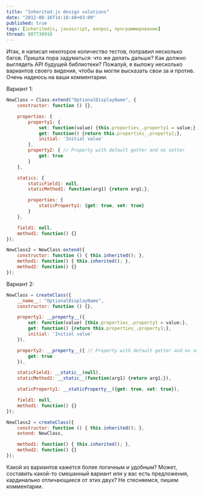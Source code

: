 ```yaml
---
title: "Inherited.js design solutions"
date: "2012-08-16T14:18:48+03:00"
published: true
tags: [inheritedjs, javascript, вопрос, программирование]
thread: 807730910
---
```


Итак, я написал некоторое количество тестов, поправил несколько багов. Пришла пора задуматься: что же делать дальше?
Как должно выглядеть API будущей библиотеки? Пожалуй, я выложу несколько вариантов своего видения, чтобы вы могли
высказать свои за и против. Очень надеюсь на ваши комментарии.

Вариант 1:

~~~~~javascript
NewClass = Class.extend("OptionalDisplayName", {
    constructor: function () {},

    properties: {
        property1: {
            set: function(value) {this.properties_.property1 = value;},
            get: function() {return this.properties_.property1;},
            initial: 'Initial value'
        },
        property2: { // Property with default getter and no setter
            get: true
        }
    },

    statics: {
        staticField1: null,
        staticMethod1: function(arg1) {return arg1;},

        properties: {
            staticProperty1: {get: true, set: true}
        }
    },

    field1: null,
    method1: function() {}
});

NewClass2 = NewClass.extend({
    constructor: function () { this.inherited(); },
    method1: function() { this.inherited(); },
    method2: function() {}
});
~~~~~

Вариант 2:

~~~~~javascript
NewClass = createClass({
    __name__: "OptionalDisplayName",
    constructor: function () {},

    property1: __property__({
        set: function(value) {this.properties_.property1 = value;},
        get: function() {return this.properties_.property1;},
        initial: 'Initial value'
    }),

    property2: __property__({ // Property with default getter and no setter
        get: true
    }),

    staticField1: __static__(null),
    staticMethod1: __static__(function(arg1) {return arg1;}),

    staticProperty1: __staticProperty__({get: true, set: true}),

    field1: null,
    method1: function() {}
});

NewClass2 = createClass({
    constructor: function () { this.inherited(); },
    extend: NewClass,

    method1: function() { this.inherited(); },
    method2: function() {}
});
~~~~~

Какой из вариантов кажется более логичным и удобным? Может, составить какой-то смешанный вариант или у вас есть
предложения, кардинально отличающиеся от этих двух? Не стесняемся, пишем комментарии.
